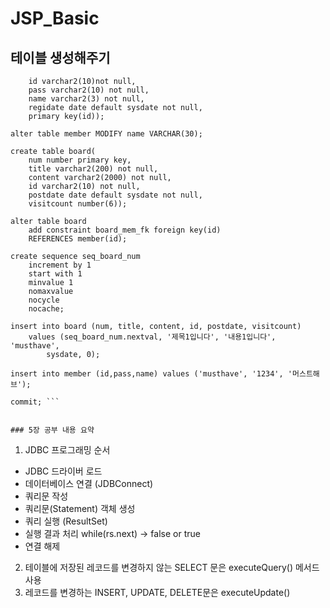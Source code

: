 # JSP_Basic

## 테이블 생성해주기
```create table member(
    id varchar2(10)not null,
    pass varchar2(10) not null,
    name varchar2(3) not null,
    regidate date default sysdate not null,
    primary key(id));

alter table member MODIFY name VARCHAR(30);

create table board(
    num number primary key,
    title varchar2(200) not null,
    content varchar2(2000) not null,
    id varchar2(10) not null,
    postdate date default sysdate not null,
    visitcount number(6));
    
alter table board
    add constraint board_mem_fk foreign key(id)
    REFERENCES member(id);
    
create sequence seq_board_num 
    increment by 1
    start with 1
    minvalue 1
    nomaxvalue 
    nocycle
    nocache;
    
insert into board (num, title, content, id, postdate, visitcount)
    values (seq_board_num.nextval, '제목1입니다', '내용1입니다', 'musthave',
        sysdate, 0);
        
insert into member (id,pass,name) values ('musthave', '1234', '머스트해브');

commit; ```


### 5장 공부 내용 요약
```
1. JDBC 프로그래밍 순서 
+ JDBC 드라이버 로드 
+ 데이터베이스 연결 (JDBConnect)
+ 쿼리문 작성
+ 쿼리문(Statement) 객체 생성
+ 쿼리 실행 (ResultSet)
+ 실행 결과 처리 while(rs.next) -> false or true
+ 연결 해제 
2. 테이블에 저장된 레코드를 변경하지 않는 SELECT 문은 executeQuery() 메서드 사용
3. 레코드를 변경하는 INSERT, UPDATE, DELETE문은 executeUpdate()
```
        
